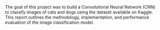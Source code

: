 The goal of this project was to build a Convolutional Neural Network (CNN) to classify images of cats and dogs using the dataset available on Kaggle. This report outlines the methodology, implementation, and performance evaluation of the image classification model. 
